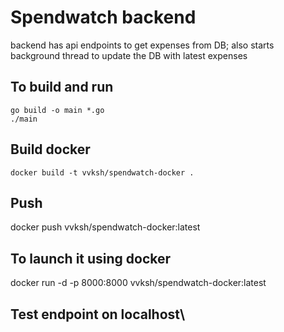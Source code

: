 # Spendwatch backend 

backend has api endpoints to get expenses from DB; also starts
background thread to update the DB with latest expenses


## To build and run
```
go build -o main *.go
./main
```

## Build docker
```
docker build -t vvksh/spendwatch-docker .
```

## Push

docker push vvksh/spendwatch-docker:latest

## To launch it using docker
 docker run -d -p 8000:8000 vvksh/spendwatch-docker:latest

## Test endpoint on localhost\
